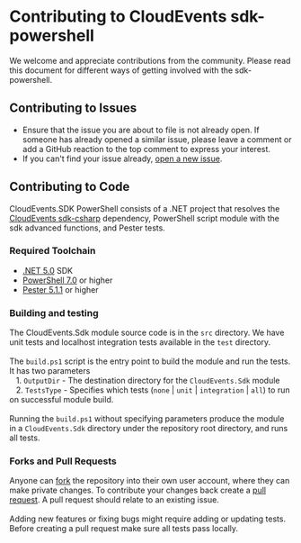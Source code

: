 # Contributing to CloudEvents sdk-powershell

We welcome and appreciate contributions from the community. Please read this document for different ways of getting involved with the sdk-powershell.

## Contributing to Issues

- Ensure that the issue you are about to file is not already open. If someone has already opened a similar issue, please leave a comment or add a GitHub reaction to the top comment to express your interest.
- If you can't find your issue already, [open a new issue](https://github.com/cloudevents/sdk-powershell/issues/new).

## Contributing to Code
CloudEvents.SDK PowerShell consists of a .NET project that resolves the [CloudEvents sdk-csharp](https://github.com/cloudevents/sdk-csharp) dependency, PowerShell script module with the sdk advanced functions, and Pester tests. 

### Required Toolchain
- [.NET 5.0](https://dotnet.microsoft.com/download/dotnet/5.0) SDK
- [PowerShell 7.0](https://github.com/PowerShell/PowerShell#get-powershell) or higher
- [Pester 5.1.1](https://www.powershellgallery.com/packages/Pester/5.1.1) or higher

### Building and testing
The CloudEvents.Sdk module source code is in the `src` directory. We have unit tests and localhost integration tests available in the `test` directory.<br/>
<br/>
The `build.ps1` script is the entry point to build the module and run the tests. It has two parameters<br/>
&nbsp;&nbsp;&nbsp;1. `OutputDir` - The destination directory for the `CloudEvents.Sdk` module<br/>
&nbsp;&nbsp;&nbsp;2. `TestsType` - Specifies which tests (`none` | `unit` | `integration` | `all`) to run on successful module build.<br/><br/>
Running the `build.ps1` without specifying parameters produce the module in a `CloudEvents.Sdk` directory under the repository root directory, and runs all tests.

### Forks and Pull Requests

Anyone can [fork](https://docs.github.com/en/github/getting-started-with-github/fork-a-repo) the repository into their own user account, where they can make private changes. To contribute your changes back create a [pull request](https://docs.github.com/en/github/collaborating-with-issues-and-pull-requests/about-pull-requests). A pull request should relate to an existing issue.<br/>
<br/>
Adding new features or fixing bugs might require adding or updating tests. Before creating a pull request make sure all tests pass locally.